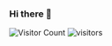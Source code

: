 ### Hi there 👋
![Visitor Count](https://profile-counter.glitch.me/iSamekh/count.svg)
![visitors](https://visitor-badge.glitch.me/badge?page_id=page.id&left_color=green&right_color=red)
<!--
**iSamekh/iSamekh** is a ✨ _special_ ✨ repository because its `README.md` (this file) appears on your GitHub profile.

Here are some ideas to get you started:

- 🔭 I’m currently working on ...
- 🌱 I’m currently learning ...
- 👯 I’m looking to collaborate on ...
- 🤔 I’m looking for help with ...
- 💬 Ask me about ...
- 📫 How to reach me: ...
- 😄 Pronouns: ...
- ⚡ Fun fact: ...
-->
